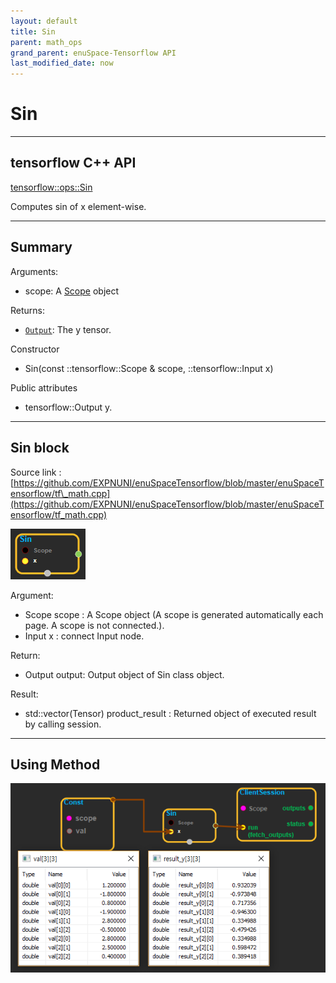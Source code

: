 ```yaml
--- 
layout: default 
title: Sin 
parent: math_ops 
grand_parent: enuSpace-Tensorflow API 
last_modified_date: now 
--- 
```


# Sin

---

## tensorflow C++ API

[tensorflow::ops::Sin](https://www.tensorflow.org/api_docs/cc/class/tensorflow/ops/sin)

Computes sin of x element-wise.

---

## Summary

Arguments:

* scope: A [Scope](https://www.tensorflow.org/api_docs/cc/class/tensorflow/scope.html#classtensorflow_1_1_scope) object

Returns:

* [`Output`](https://www.tensorflow.org/api_docs/cc/class/tensorflow/output.html#classtensorflow_1_1_output): The y tensor.

Constructor

* Sin\(const ::tensorflow::Scope & scope, ::tensorflow::Input x\) 

Public attributes

* tensorflow::Output y.

---

## Sin block

Source link : [https://github.com/EXPNUNI/enuSpaceTensorflow/blob/master/enuSpaceTensorflow/tf\_math.cpp](https://github.com/EXPNUNI/enuSpaceTensorflow/blob/master/enuSpaceTensorflow/tf_math.cpp)

![](./assets/math_Sin_Symbol.png)

Argument:

* Scope scope : A Scope object \(A scope is generated automatically each page. A scope is not connected.\).
* Input x : connect  Input node.

Return:

* Output output: Output object of Sin class object.

Result:

* std::vector\(Tensor\) product\_result : Returned object of executed result by calling session.

---

## Using Method

![](./assets/math_Sin_Method.png)

